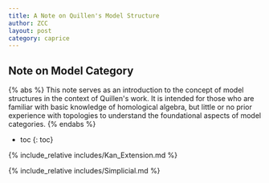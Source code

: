 ```yaml
---
title: A Note on Quillen's Model Structure
author: ZCC
layout: post
category: caprice
---
```


## Note on Model Category

{% abs %}
This note serves as an introduction to the concept of model structures in the context of Quillen's work. It is intended for those who are familiar with basic knowledge of homological algebra, but little or no prior experience with topologies to understand the foundational aspects of model categories.
{% endabs %}

* toc
{: toc}

{% include_relative includes/Kan_Extension.md %}

{% include_relative includes/Simplicial.md %}
